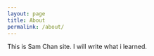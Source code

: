 ```yaml
---
layout: page
title: About
permalink: /about/
---
```


This is Sam Chan site. I will write what i learned.
